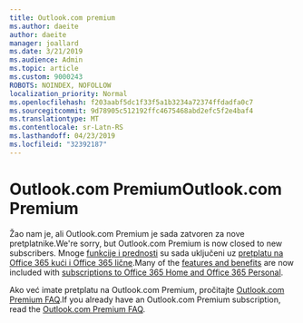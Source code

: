 ```yaml
---
title: Outlook.com premium
ms.author: daeite
author: daeite
manager: joallard
ms.date: 3/21/2019
ms.audience: Admin
ms.topic: article
ms.custom: 9000243
ROBOTS: NOINDEX, NOFOLLOW
localization_priority: Normal
ms.openlocfilehash: f203aabf5dc1f33f5a1b3234a72374ffdadfa0c7
ms.sourcegitcommit: 9d78905c512192ffc4675468abd2efc5f2e4baf4
ms.translationtype: MT
ms.contentlocale: sr-Latn-RS
ms.lasthandoff: 04/23/2019
ms.locfileid: "32392187"
---
```

# <a name="outlookcom-premium"></a><span data-ttu-id="547b6-102">Outlook.com Premium</span><span class="sxs-lookup"><span data-stu-id="547b6-102">Outlook.com Premium</span></span>

<span data-ttu-id="547b6-103">Žao nam je, ali Outlook.com Premium je sada zatvoren za nove pretplatnike.</span><span class="sxs-lookup"><span data-stu-id="547b6-103">We're sorry, but Outlook.com Premium is now closed to new subscribers.</span></span> <span data-ttu-id="547b6-104">Mnoge [funkcije i prednosti](https://support.office.com/article/78c6089c-7faf-44f5-82e2-efa9ebb921d2) su sada uključeni uz [pretplatu na Office 365 kući i Office 365 lične](https://go.microsoft.com/fwlink/?linkid=2017122).</span><span class="sxs-lookup"><span data-stu-id="547b6-104">Many of the [features and benefits](https://support.office.com/article/78c6089c-7faf-44f5-82e2-efa9ebb921d2) are now included with [subscriptions to Office 365 Home and Office 365 Personal](https://go.microsoft.com/fwlink/?linkid=2017122).</span></span>

<span data-ttu-id="547b6-105">Ako već imate pretplatu na Outlook.com Premium, pročitajte [Outlook.com Premium FAQ](https://support.office.com/article/cd5f03f6-1407-456a-9410-f8f24804746b).</span><span class="sxs-lookup"><span data-stu-id="547b6-105">If you already have an Outlook.com Premium subscription, read the [Outlook.com Premium FAQ](https://support.office.com/article/cd5f03f6-1407-456a-9410-f8f24804746b).</span></span>
